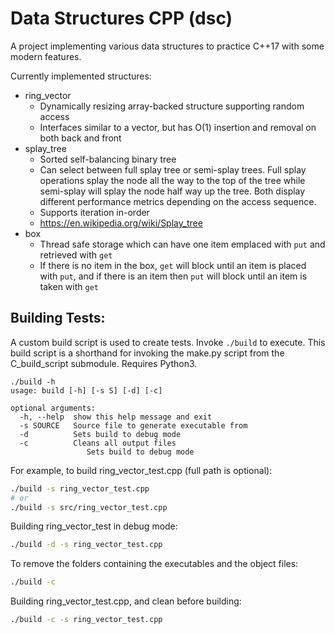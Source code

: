 # Data Structures CPP (dsc)

A project implementing various data structures to practice C++17 with some modern features.

Currently implemented structures:
  - ring_vector
    - Dynamically resizing array-backed structure supporting random access
    - Interfaces similar to a vector, but has O(1) insertion and removal on both back and front
  - splay_tree
    - Sorted self-balancing binary tree
    - Can select between full splay tree or semi-splay trees. Full splay operations splay the node all the way to the top of the tree while semi-splay will splay the node half way up the tree. Both display different performance metrics depending on the access sequence.
    - Supports iteration in-order
    - https://en.wikipedia.org/wiki/Splay_tree
  - box
    - Thread safe storage which can have one item emplaced with `put` and retrieved with `get`
    - If there is no item in the box, `get` will block until an item is placed with `put`, and if there is an item then `put` will block until an item is taken with `get`

## Building Tests:

A custom build script is used to create tests. Invoke `./build` to execute. This build script is a shorthand for invoking the <span>make.py</span> script from the C_build_script submodule. Requires Python3.

```
./build -h
usage: build [-h] [-s S] [-d] [-c]

optional arguments:
  -h, --help  show this help message and exit
  -s SOURCE   Source file to generate executable from
  -d          Sets build to debug mode
  -c          Cleans all output files
                 Sets build to debug mode
```

For example, to build ring_vector_test.cpp (full path is optional):
```bash
./build -s ring_vector_test.cpp
# or
./build -s src/ring_vector_test.cpp
```

Building ring_vector_test in debug mode:
```bash
./build -d -s ring_vector_test.cpp
```

To remove the folders containing the executables and the object files:
```bash
./build -c
```

Building ring_vector_test.cpp, and clean before building:
```bash
./build -c -s ring_vector_test.cpp
```
